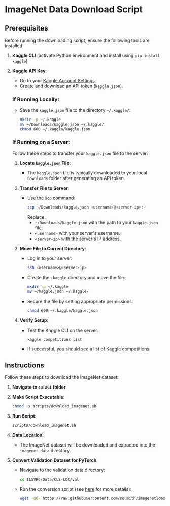 # ImageNet Data Download Script

## Prerequisites

Before running the downloading script, ensure the following tools are installed

1. **Kaggle CLI** (activate Python environment and install using `pip install kaggle`)

2. **Kaggle API Key**:
   - Go to your [Kaggle Account Settings](https://www.kaggle.com/account).
   - Create and download an API token (`kaggle.json`).

   ### If Running Locally:
   - Save the `kaggle.json` file to the directory `~/.kaggle/`:
     ```bash
     mkdir -p ~/.kaggle
     mv ~/Downloads/kaggle.json ~/.kaggle/
     chmod 600 ~/.kaggle/kaggle.json
     ```

   ### If Running on a Server:
   Follow these steps to transfer your `kaggle.json` file to the server:
   1. **Locate `kaggle.json` File**:
      - The `kaggle.json` file is typically downloaded to your local `Downloads` folder after generating an API token.

   2. **Transfer File to Server**:
      - Use the `scp` command:
        ```bash
        scp ~/Downloads/kaggle.json <username>@<server-ip>:~
        ```
        Replace:
        - `~/Downloads/kaggle.json` with the path to your `kaggle.json` file.
        - `<username>` with your server's username.
        - `<server-ip>` with the server's IP address.

   3. **Move File to Correct Directory**:
      - Log in to your server:
        ```bash
        ssh <username>@<server-ip>
        ```
      - Create the `.kaggle` directory and move the file:
        ```bash
        mkdir -p ~/.kaggle
        mv ~/kaggle.json ~/.kaggle/
        ```
      - Secure the file by setting appropriate permissions:
        ```bash
        chmod 600 ~/.kaggle/kaggle.json
        ```

   4. **Verify Setup**:
      - Test the Kaggle CLI on the server:
        ```bash
        kaggle competitions list
        ```
      - If successful, you should see a list of Kaggle competitions.


## Instructions

Follow these steps to download the ImageNet dataset:

1. **Navigate to `cuTAGI` folder**

2. **Make Script Executable**:
   ```bash
   chmod +x scripts/download_imagenet.sh
   ```

4. **Run Script**:
   ```bash
   scripts/download_imagenet.sh
   ```

4. **Data Location**:
   - The ImageNet dataset will be downloaded and extracted into the `imagenet_data` directory.

5. **Convert Validation Dataset for PyTorch**:
   - Navigate to the validation data directory:
     ```bash
     cd ILSVRC/Data/CLS-LOC/val
     ```
   - Run the conversion script (see [here](https://discuss.pytorch.org/t/issues-with-dataloader-for-imagenet-should-i-use-datasets-imagefolder-or-datasets-imagenet/115742/3) for more details):
     ```bash
     wget -qO- https://raw.githubusercontent.com/soumith/imagenetloader.torch/master/valprep.sh | bash
     ```
